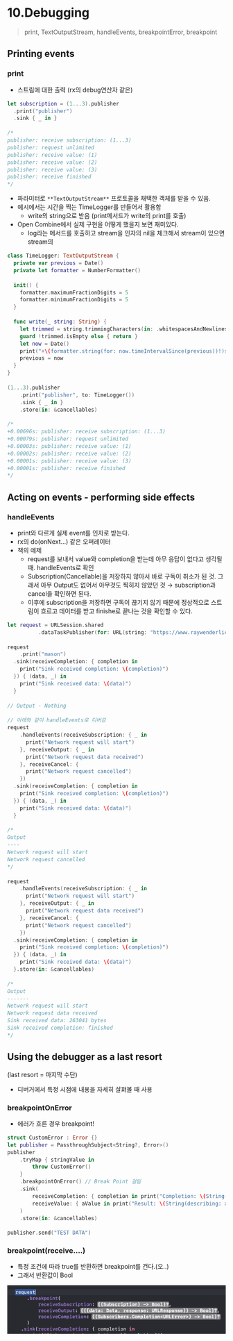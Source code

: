 # 10.Debugging

> print, TextOutputStream, handleEvents, breakpointError, breakpoint
> 

## Printing events

### print

- 스트림에 대한 출력 (rx의 debug연산자 같은)

```swift
let subscription = (1...3).publisher
  .print("publisher")
  .sink { _ in }

/*
publisher: receive subscription: (1...3)
publisher: request unlimited
publisher: receive value: (1)
publisher: receive value: (2)
publisher: receive value: (3)
publisher: receive finished
*/
```

- 파라미터로 `**TextOutputStream**` 프로토콜을 채택한 객체를 받을 수 있음.
- 예시에서는 시간을 찍는 TimeLogger를 만들어서 활용함
    - write의 string으로 받음 (print메서드가 write의 print를 호출)
- Open Combine에서 실제 구현을 어떻게 했을지 보면 재미있다.
    - log라는 메서드를 호출하고 stream을 인자의 nil을 체크해서 stream이 있으면 stream의

```swift
class TimeLogger: TextOutputStream {
  private var previous = Date()
  private let formatter = NumberFormatter()

  init() {
    formatter.maximumFractionDigits = 5
    formatter.minimumFractionDigits = 5
  }

  func write(_ string: String) {
    let trimmed = string.trimmingCharacters(in: .whitespacesAndNewlines)
    guard !trimmed.isEmpty else { return }
    let now = Date()
    print("+\(formatter.string(for: now.timeIntervalSince(previous))!)s: \(string)")
    previous = now
  }
}

(1...3).publisher
    .print("publisher", to: TimeLogger())
    .sink { _ in }
    .store(in: &cancellables)

/*
+0.00696s: publisher: receive subscription: (1...3)
+0.00079s: publisher: request unlimited
+0.00003s: publisher: receive value: (1)
+0.00002s: publisher: receive value: (2)
+0.00001s: publisher: receive value: (3)
+0.00001s: publisher: receive finished
*/
```

## Acting on events - performing side effects

### handleEvents

- print와 다르게 실제 event를 인자로 받는다.
- rx의 do(onNext…) 같은 오퍼레이터
- 책의 예제
    - request를 보내서 value와 completion을 받는데 아무 응답이 없다고 생각될 때. handleEvents로 확인
    - Subscription(Cancellable)을 저장하지 않아서 바로 구독이 취소가 된 것. 그래서 아무 Output도 없어서 아무것도 찍히지 않았던 것 → subscription과 cancel을 확인하면 된다.
    - 이후에 subscription을 저장하면 구독이 끊기지 않기 때문에 정상적으로 스트림이 흐르고 데이터를 받고 finishe로 끝나는 것을 확인할 수 있다.

```swift
let request = URLSession.shared
          .dataTaskPublisher(for: URL(string: "https://www.raywenderlich.com/")!)

request
    .print("mason")
  .sink(receiveCompletion: { completion in
    print("Sink received completion: \(completion)")
  }) { (data, _) in
    print("Sink received data: \(data)")
  }

// Output - Nothing

// 아래와 같이 handleEvents로 디버깅
request
    .handleEvents(receiveSubscription: { _ in
      print("Network request will start")
    }, receiveOutput: { _ in
      print("Network request data received")
    }, receiveCancel: {
      print("Network request cancelled")
    })
  .sink(receiveCompletion: { completion in
    print("Sink received completion: \(completion)")
  }) { (data, _) in
    print("Sink received data: \(data)")
  }

/*
Output
----
Network request will start
Network request cancelled
*/

request
    .handleEvents(receiveSubscription: { _ in
      print("Network request will start")
    }, receiveOutput: { _ in
      print("Network request data received")
    }, receiveCancel: {
      print("Network request cancelled")
    })
  .sink(receiveCompletion: { completion in
    print("Sink received completion: \(completion)")
  }) { (data, _) in
    print("Sink received data: \(data)")
  }.store(in: &cancellables)

/*
Output
-------
Network request will start
Network request data received
Sink received data: 263041 bytes
Sink received completion: finished
*/

```

## Using the debugger as a last resort

(last resort = 마지막 수단)

- 디버거에서 특정 시점에 내용을 자세히 살펴볼 때 사용

### breakpointOnError

- 에러가 흐른 경우 breakpoint!

```swift
struct CustomError : Error {}
let publisher = PassthroughSubject<String?, Error>()
publisher
    .tryMap { stringValue in
        throw CustomError()
    }
    .breakpointOnError() // Break Point 걸림
    .sink(
        receiveCompletion: { completion in print("Completion: \(String(describing: completion))") },
        receiveValue: { aValue in print("Result: \(String(describing: aValue))") }
    )
    .store(in: &cancellables)

publisher.send("TEST DATA")
```

### breakpoint(receive….)

- 특정 조건에 따라 true를 반환하면 breakpoint를 건다.(오..)
- 그래서 반환값이 Bool

![Untitled](10%20Debugging%20802642efe09a4c1f843ea5388bccac26/Untitled.png)